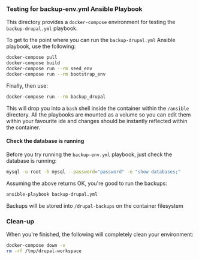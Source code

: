 ### Testing for backup-env.yml Ansible Playbook

This directory provides a `docker-compose` environment for testing the `backup-drupal.yml` playbook.

To get to the point where you can run the `backup-drupal.yml` Ansible playbook, use the following:

```bash
docker-compose pull
docker-compose build
docker-compose run --rm seed_env
docker-compose run --rm bootstrap_env
```

Finally, then use:

```bash
docker-compose run --rm backup_drupal
```

This will drop you into a `bash` shell inside the container within the `/ansible` directory. All the playbooks are mounted
as a volume so you can edit them within your favourite ide and changes should be instantly reflected within the container.

#### Check the database is running

Before you try running the `backup-env.yml` playbook, just check the database is running:

```bash
mysql -u root -h mysql --password="password" -e "show databases;"
```

Assuming the above returns OK, you're good to run the backups:

```bash
ansible-playbook backup-drupal.yml
```

Backups will be stored into `/drupal-backups` on the container filesystem

### Clean-up

When you're finished, the following will completely clean your environment:

```bash
docker-compose down -v
rm -rf /tmp/drupal-workspace
```